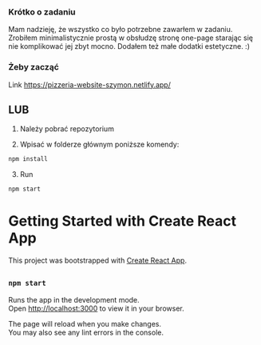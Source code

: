 ### Krótko o zadaniu

Mam nadzieję, że wszystko co było potrzebne zawarłem w zadaniu. Zrobiłem minimalistycznie prostą w obsłudzę stronę one-page
starając się nie komplikować jej zbyt mocno. Dodałem też małe dodatki estetyczne. :)

### Żeby zacząć

Link
https://pizzeria-website-szymon.netlify.app/

## LUB

1. Należy pobrać repozytorium

2. Wpisać w folderze głównym poniższe komendy:

```bash
npm install
```

3. Run

```bash
npm start
```

# Getting Started with Create React App

This project was bootstrapped with [Create React App](https://github.com/facebook/create-react-app).

##

### `npm start`

Runs the app in the development mode.\
Open [http://localhost:3000](http://localhost:3000) to view it in your browser.

The page will reload when you make changes.\
You may also see any lint errors in the console.
